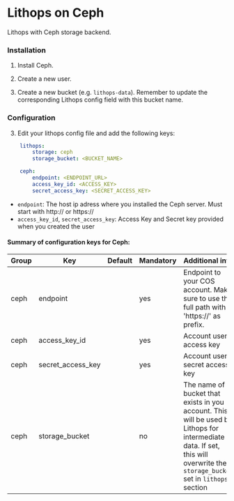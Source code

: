 # Lithops on Ceph

Lithops with Ceph storage backend.


### Installation

1. Install Ceph.

2. Create a new user.

3. Create a new bucket (e.g. `lithops-data`). Remember to update the corresponding Lithops config field with this bucket name.

### Configuration

3. Edit your lithops config file and add the following keys:

```yaml
    lithops:
        storage: ceph
        storage_bucket: <BUCKET_NAME>

    ceph:
        endpoint: <ENDPOINT_URL>
        access_key_id: <ACCESS_KEY>
        secret_access_key: <SECRET_ACCESS_KEY>
```

- `endpoint`: The host ip adress where you installed the Ceph server. Must start with http:// or https://
- `access_key_id`, `secret_access_key`: Access Key and Secret key provided when you created the user

 
#### Summary of configuration keys for Ceph:

|Group|Key|Default|Mandatory|Additional info|
|---|---|---|---|---|
|ceph | endpoint | |yes | Endpoint to your COS account. Make sure to use the full path with 'https://' as prefix. |
|ceph | access_key_id | |yes | Account user access key |
|ceph | secret_access_key | |yes | Account user secret access key |
|ceph | storage_bucket | | no | The name of a bucket that exists in you account. This will be used by Lithops for intermediate data. If set, this will overwrite the `storage_bucket` set in `lithops` section |
